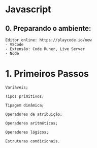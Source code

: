 # Javascript


## 0. Preparando o ambiente:
    Editor online: https://playcode.io/new
    - VSCode
    - Extensão: Code Runer, Live Server
    - Node


# 1. Primeiros Passos
    Variáveis;

    Tipos primitivos;

    Tipagem dinâmica;

    Operadores de atribuição;

    Operadores aritméticos;

    Operadores lógicos;

    Estruturas condicionais.



